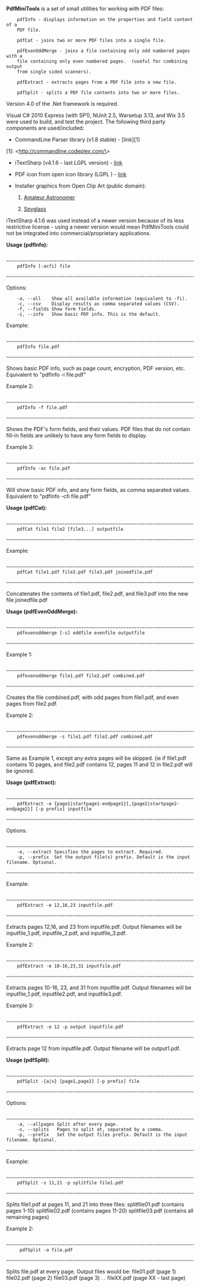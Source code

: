 **PdfMiniTools** is a set of small utilities for working with PDF files:

        pdfInfo - displays information on the properties and field content of a
        PDF file.

        pdfCat - joins two or more PDF files into a single file.

        pdfEvenOddMerge - joins a file containing only odd numbered pages with a
        file containing only even numbered pages.  (useful for combining output
        from single sided scanners).

        pdfExtract - extracts pages from a PDF file into a new file.

        pdfSplit - splits a PDF file contents into two or more files.



Version 4.0 of the .Net framework is required.

Visual C# 2010 Express (with SP1), NUnit 2.5, Warsetup 3.13, and Wix 3.5 were
used to build, and test the project. The following third party components are
used/included:

-   CommandLine Parser library (v1.8 stable) - [link][1]

[1]: <<http://commandline.codeplex.com/\>>

-   iTextSharp (v4.1.6 - last LGPL version) - [link][2]

[2]: <http://itextsharp.svn.sourceforge.net/viewvc/itextsharp/tags/iTextSharp_4_1_6/>

-   PDF icon from open icon library (LGPL ) - [link][3]

[3]: <http://openiconlibrary.sourceforge.net/gallery2/?./Icons/apps/acroread.png>

-   Installer graphics from Open Clip Art (public domain):

    1.  [Amateur Astronomer][4]

    2.  [Spyglass][5]

[5]: <http://openclipart.org/detail/28059/spyglass1-by-crimperman>

[4]: <http://openclipart.org/detail/139579/amateur-astronomer-by-sunking2>



iTextSharp 4.1.6 was used instead of a newer version because of its less
restrictive license - using a newer version would mean PdfMiniTools could not be
integrated into commercial/proprietary applications.



**Usage (pdfInfo):**

        ~~~~~~~~~~~~~~~~~~~~~~~~~~~~~~~~~~~~~~~~~~~~~~~~~~~~~~~~~~~~~~~~~~~~~~~~
        pdfInfo [-acfi] file
        ~~~~~~~~~~~~~~~~~~~~~~~~~~~~~~~~~~~~~~~~~~~~~~~~~~~~~~~~~~~~~~~~~~~~~~~~

Options:

~~~~~~~~~~~~~~~~~~~~~~~~~~~~~~~~~~~~~~~~~~~~~~~~~~~~~~~~~~~~~~~~~~~~~~~~~~~~~~~~
    -a, --all	 Show all available information (equivalent to -fi). 
    -c, --csv	 Display results as comma separated values (CSV). 
    -f, --fields Show form fields. 
    -i, --info	 Show basic PDF info. This is the default.
~~~~~~~~~~~~~~~~~~~~~~~~~~~~~~~~~~~~~~~~~~~~~~~~~~~~~~~~~~~~~~~~~~~~~~~~~~~~~~~~

Example:

        ~~~~~~~~~~~~~~~~~~~~~~~~~~~~~~~~~~~~~~~~~~~~~~~~~~~~~~~~~~~~~~~~~~~~~~~~
        pdfInfo file.pdf
        ~~~~~~~~~~~~~~~~~~~~~~~~~~~~~~~~~~~~~~~~~~~~~~~~~~~~~~~~~~~~~~~~~~~~~~~~

Shows basic PDF info, such as page count, encryption, PDF version, etc.
Equivalent to "pdfInfo -i file.pdf"



Example 2:

        ~~~~~~~~~~~~~~~~~~~~~~~~~~~~~~~~~~~~~~~~~~~~~~~~~~~~~~~~~~~~~~~~~~~~~~~~
        pdfInfo -f file.pdf
        ~~~~~~~~~~~~~~~~~~~~~~~~~~~~~~~~~~~~~~~~~~~~~~~~~~~~~~~~~~~~~~~~~~~~~~~~

Shows the PDF's form fields, and their values. PDF files that do not contain
fill-in fields are unlikely to have any form fields to display.



Example 3:

        ~~~~~~~~~~~~~~~~~~~~~~~~~~~~~~~~~~~~~~~~~~~~~~~~~~~~~~~~~~~~~~~~~~~~~~~~
        pdfInfo -ac file.pdf  
        ~~~~~~~~~~~~~~~~~~~~~~~~~~~~~~~~~~~~~~~~~~~~~~~~~~~~~~~~~~~~~~~~~~~~~~~~

Will show basic PDF info, and any form fields, as comma separated values.
Equivalent to "pdfInfo -cfi file.pdf"



**Usage (pdfCat):**

        ~~~~~~~~~~~~~~~~~~~~~~~~~~~~~~~~~~~~~~~~~~~~~~~~~~~~~~~~~~~~~~~~~~~~~~~~
        pdfCat file1 file2 [file3...] outputfile
        ~~~~~~~~~~~~~~~~~~~~~~~~~~~~~~~~~~~~~~~~~~~~~~~~~~~~~~~~~~~~~~~~~~~~~~~~

Example:

        ~~~~~~~~~~~~~~~~~~~~~~~~~~~~~~~~~~~~~~~~~~~~~~~~~~~~~~~~~~~~~~~~~~~~~~~~
        pdfCat file1.pdf file2.pdf file3.pdf joinedfile.pdf  
        ~~~~~~~~~~~~~~~~~~~~~~~~~~~~~~~~~~~~~~~~~~~~~~~~~~~~~~~~~~~~~~~~~~~~~~~~

Concatenates the contents of file1.pdf, file2.pdf, and file3.pdf into the new
file joinedfile.pdf



**Usage (pdfEvenOddMerge):**

        ~~~~~~~~~~~~~~~~~~~~~~~~~~~~~~~~~~~~~~~~~~~~~~~~~~~~~~~~~~~~~~~~~~~~~~~~
        pdfevenoddmerge [-s] oddfile evenfile outputfile
        ~~~~~~~~~~~~~~~~~~~~~~~~~~~~~~~~~~~~~~~~~~~~~~~~~~~~~~~~~~~~~~~~~~~~~~~~

Example 1:

        ~~~~~~~~~~~~~~~~~~~~~~~~~~~~~~~~~~~~~~~~~~~~~~~~~~~~~~~~~~~~~~~~~~~~~~~~
        pdfevenoddmerge file1.pdf file2.pdf combined.pdf
        ~~~~~~~~~~~~~~~~~~~~~~~~~~~~~~~~~~~~~~~~~~~~~~~~~~~~~~~~~~~~~~~~~~~~~~~~

Creates the file combined.pdf, with odd pages from file1.pdf, and even pages
from file2.pdf.



Example 2:

        ~~~~~~~~~~~~~~~~~~~~~~~~~~~~~~~~~~~~~~~~~~~~~~~~~~~~~~~~~~~~~~~~~~~~~~~~
        pdfevenoddmerge -s file1.pdf file2.pdf combined.pdf
        ~~~~~~~~~~~~~~~~~~~~~~~~~~~~~~~~~~~~~~~~~~~~~~~~~~~~~~~~~~~~~~~~~~~~~~~~

Same as Example 1, except any extra pages will be skipped. (ie if file1.pdf
contains 10 pages, and file2.pdf contains 12,  pages 11 and 12 in file2.pdf will
be ignored.



**Usage (pdfExtract):**

        ~~~~~~~~~~~~~~~~~~~~~~~~~~~~~~~~~~~~~~~~~~~~~~~~~~~~~~~~~~~~~~~~~~~~~~~~
        pdfExtract -e {page1|startpage1-endpage1}[,{page2|startpage2-endpage2}] [-p prefix] inputfile
        ~~~~~~~~~~~~~~~~~~~~~~~~~~~~~~~~~~~~~~~~~~~~~~~~~~~~~~~~~~~~~~~~~~~~~~~~

Options:

        ~~~~~~~~~~~~~~~~~~~~~~~~~~~~~~~~~~~~~~~~~~~~~~~~~~~~~~~~~~~~~~~~~~~~~~~~
        -e, --extract Specifies the pages to extract. Required. 
        -p, --prefix  Set the output file(s) prefix. Default is the input filename. Optional.
        ~~~~~~~~~~~~~~~~~~~~~~~~~~~~~~~~~~~~~~~~~~~~~~~~~~~~~~~~~~~~~~~~~~~~~~~~



Example:

        ~~~~~~~~~~~~~~~~~~~~~~~~~~~~~~~~~~~~~~~~~~~~~~~~~~~~~~~~~~~~~~~~~~~~~~~~
        pdfExtract -e 12,16,23 inputfile.pdf
        ~~~~~~~~~~~~~~~~~~~~~~~~~~~~~~~~~~~~~~~~~~~~~~~~~~~~~~~~~~~~~~~~~~~~~~~~

Extracts pages 12,16, and 23 from inputfile.pdf. Output filenames will be
inputfile_1.pdf, inputfile_2.pdf, and inputfile_3.pdf.



Example 2:

        ~~~~~~~~~~~~~~~~~~~~~~~~~~~~~~~~~~~~~~~~~~~~~~~~~~~~~~~~~~~~~~~~~~~~~~~~
        pdfExtract -e 10-16,23,31 inputfile.pdf
        ~~~~~~~~~~~~~~~~~~~~~~~~~~~~~~~~~~~~~~~~~~~~~~~~~~~~~~~~~~~~~~~~~~~~~~~~

Extracts pages 10-16, 23, and 31 from inputfile.pdf. Output filenames will be
inputfile_1.pdf, inputfile2.pdf, and inputfile3.pdf.



Example 3:

        ~~~~~~~~~~~~~~~~~~~~~~~~~~~~~~~~~~~~~~~~~~~~~~~~~~~~~~~~~~~~~~~~~~~~~~~~
        pdfExtract -e 12 -p output inputfile.pdf  
        ~~~~~~~~~~~~~~~~~~~~~~~~~~~~~~~~~~~~~~~~~~~~~~~~~~~~~~~~~~~~~~~~~~~~~~~~

Extracts page 12 from inputfile.pdf. Output filename will be output1.pdf.



**Usage (pdfSplit):**

        ~~~~~~~~~~~~~~~~~~~~~~~~~~~~~~~~~~~~~~~~~~~~~~~~~~~~~~~~~~~~~~~~~~~~~~~~
        pdfSplit -{a|s} [page1,page2] [-p prefix] file
        ~~~~~~~~~~~~~~~~~~~~~~~~~~~~~~~~~~~~~~~~~~~~~~~~~~~~~~~~~~~~~~~~~~~~~~~~

Options:

        ~~~~~~~~~~~~~~~~~~~~~~~~~~~~~~~~~~~~~~~~~~~~~~~~~~~~~~~~~~~~~~~~~~~~~~~~
        -a, --allpages Split after every page. 
        -s, --splits   Pages to split at, separated by a comma. 
        -p, --prefix   Set the output files prefix. Default is the input filename. Optional.
        ~~~~~~~~~~~~~~~~~~~~~~~~~~~~~~~~~~~~~~~~~~~~~~~~~~~~~~~~~~~~~~~~~~~~~~~~

Example:

        ~~~~~~~~~~~~~~~~~~~~~~~~~~~~~~~~~~~~~~~~~~~~~~~~~~~~~~~~~~~~~~~~~~~~~~~~
        pdfSplit -s 11,21 -p splitfile file1.pdf  
        ~~~~~~~~~~~~~~~~~~~~~~~~~~~~~~~~~~~~~~~~~~~~~~~~~~~~~~~~~~~~~~~~~~~~~~~~

Splits file1.pdf at pages 11, and 21 into three files: splitfile01.pdf (contains
pages 1-10) splitfile02.pdf (contains pages 11-20) splitfile03.pdf (contains all
remaining pages)



Example 2:

        ~~~~~~~~~~~~~~~~~~~~~~~~~~~~~~~~~~~~~~~~~~~~~~~~~~~~~~~~~~~~~~~~~~~~~~~~
         pdfSplit -a file.pdf   
        ~~~~~~~~~~~~~~~~~~~~~~~~~~~~~~~~~~~~~~~~~~~~~~~~~~~~~~~~~~~~~~~~~~~~~~~~

Splits file.pdf at every page. Output files would be: file01.pdf (page 1)
file02.pdf (page 2) file03.pdf (page 3) . . fileXX.pdf (page XX - last page)
